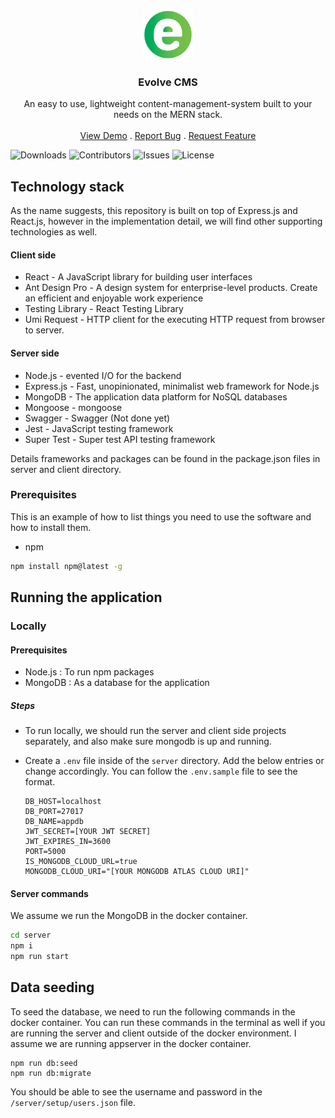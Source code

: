 <br/>
<p align="center">
  <a href="https://github.com/SpencerKPhillips/Evolve">
    <img src="https://github.com/spencerkphillips/Evolve/blob/main/assets/evolve_Icon.webp" alt="Logo" width="80" height="80">
  </a>

  <h3 align="center">Evolve CMS</h3>

  <p align="center">
    An easy to use, lightweight content-management-system built to your needs on the MERN stack.
    <br/>
    <br/>
    <a href="https://github.com/SpencerKPhillips/Evolve">View Demo</a>
    .
    <a href="https://github.com/SpencerKPhillips/Evolve/issues">Report Bug</a>
    .
    <a href="https://github.com/SpencerKPhillips/Evolve/issues">Request Feature</a>
  </p>
</p>

![Downloads](https://img.shields.io/github/downloads/SpencerKPhillips/Evolve/total) ![Contributors](https://img.shields.io/github/contributors/SpencerKPhillips/Evolve?color=dark-green) ![Issues](https://img.shields.io/github/issues/SpencerKPhillips/Evolve) ![License](https://img.shields.io/github/license/SpencerKPhillips/Evolve)

## Technology stack

As the name suggests, this repository is built on top of Express.js and React.js, however in the implementation detail, we will find other supporting technologies as well.

#### Client side

- React - A JavaScript library for building user interfaces
- Ant Design Pro - A design system for enterprise-level products. Create an efficient and enjoyable work experience
- Testing Library - React Testing Library
- Umi Request - HTTP client for the executing HTTP request from browser to server.

#### Server side

- Node.js - evented I/O for the backend
- Express.js - Fast, unopinionated, minimalist web framework for Node.js
- MongoDB - The application data platform for NoSQL databases
- Mongoose - mongoose
- Swagger - Swagger (Not done yet)
- Jest - JavaScript testing framework
- Super Test - Super test API testing framework

Details frameworks and packages can be found in the package.json files in server and client directory.

### Prerequisites

This is an example of how to list things you need to use the software and how to install them.

- npm

```sh
npm install npm@latest -g
```

## Running the application

### Locally

#### Prerequisites

- Node.js : To run npm packages
- MongoDB : As a database for the application

##### Steps

- To run locally, we should run the server and client side projects separately, and also make sure mongodb is up and running.
- Create a `.env` file inside of the `server` directory. Add the below entries or change accordingly. You can follow the `.env.sample` file to see the format.

  ```
  DB_HOST=localhost
  DB_PORT=27017
  DB_NAME=appdb
  JWT_SECRET=[YOUR JWT SECRET]
  JWT_EXPIRES_IN=3600
  PORT=5000
  IS_MONGODB_CLOUD_URL=true
  MONGODB_CLOUD_URI="[YOUR MONGODB ATLAS CLOUD URI]"
  ```

#### Server commands

We assume we run the MongoDB in the docker container.

```sh
cd server
npm i
npm run start
```

## Data seeding

To seed the database, we need to run the following commands in the docker container. You can run these commands in the terminal as well if you are running the server and client outside of the docker environment.
I assume we are running appserver in the docker container.

```
npm run db:seed
npm run db:migrate
```

You should be able to see the username and password in the `/server/setup/users.json` file.
